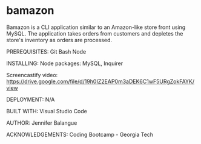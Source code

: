 # bamazon

Bamazon is a CLI application similar to an Amazon-like store front using MySQL.  The application takes orders from customers and depletes the store's inventory as orders are processed.

PREREQUISITES:
Git Bash
Node
 
INSTALLING:
Node packages: MySQL, Inquirer

Screencastify video:
https://drive.google.com/file/d/19h0IZ2EAP0m3aDEK6C1wF5URgZokFAYK/view

DEPLOYMENT:
N/A

BUILT WITH:
Visual Studio Code

AUTHOR:
Jennifer Balangue

ACKNOWLEDGEMENTS:
Coding Bootcamp - Georgia Tech
